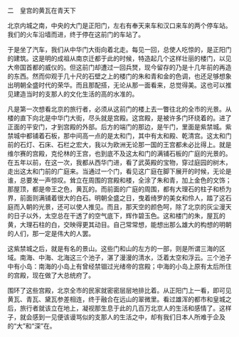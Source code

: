二　皇宫的黄瓦在青天下

  

北京内城之南，中央的大门是正阳门，左右有奉天来车和汉口来车的两个停车站。我们的火车沿墙而进，终于停在这前门的车站了。

于是坐了汽车，我们从中华门大街向着北走。每见一回，总使人吃惊的，是正阳门的建筑。这是明的成祖从南京迁都于此的时候，特造起几个这样壮丽的楼门，以见大帝国首都的威仪的。但这前门却遭过一回兵燹，现今留存的乃是十几年前的再造的东西。然而仰观于几十尺的石壁之上的楼门的朱和青和金的色调，也还足够想象出明朝全盛时代的荣华。而且那配搭，无论从那一面看来，总觉得美。这也可以推见建造当时的支那人的文化生活的高的水准的。

凡是第一次想看北京的旅行者，必须从这前门的楼上去一瞥往北的全市的光景。从楼的直下向北是中华门大街，尽头就是宫殿。这宫殿，是被许多门环绕着的。进了正面的平安门，才到宫殿的外部。后方的端门的那边，是午门，里面是紫禁城。紫禁城中都铺着石板，那中间高一点的是太和门，其中有太和殿、乾清宫。这太和门前的石灯、石床、石栏之宏大，我以为欧洲无论那一国的王宫都未必比得上。就是维尔赛的宫殿，克伦林的王宫，也到底不及这太和门的满铺石板的广庭的光景的。在五年以前，在这一次，我都从西华门进，看了武英殿的宝物，穿过庭园的树木，走出这太和门前的广庭来。当通过一个门，看见这广庭在脚下展开的时候，无论是谁，总要发一声惊叹。耸立在周围的宫殿和楼，全涂了朱和青，加上金色的文饰；那屋顶，都是帝王之色，黄瓦的。而前面的广庭的周围，都有大理石的柱子和桥为界，前面则满铺着很大的白石。明朝全盛之日，曳着绮罗的美女和伶人，踏了这石庭而入朝的光景，还可以使人推见。而且，那天空的颜色呵，除了北京的灰尘漫天的日子以外，太空总在干透了的空气底下，辉作碧玉色。这和楼门的朱，屋瓦的黄，大理石柱的白，交映得更其动目。自己常常想，能想出那么雄大的构想的明朝的人们，那一定是伟大的人罢。

这紫禁城之后，就是有名的景山。这些门和山的左方的一部，则是所谓三海的区域。南海、中海、北海这三个池子，湛了漫漫的清水，泛着太空和浮云。三个池子中有小岛：南海的小岛上有曾经禁锢过光绪帝的宫殿；中海的小岛上原有太后所住的宫殿，现在做了大总统府了。

围环了这些宫殿，北京全市的民家就密密层层地排比着。从正阳门上一看，即可见黄瓦、青瓦、黛瓦参差相连，终于融合在远山的翠微里。看过雄浑的都市和皇城之后，旅行者就该立在地上，凝视那生息于此的几百万北京人的生活和感情了。这样子，就会感到一见便该谩骂似的支那人的生活之中，却有我们日本人所难于企及的“大”和“深”在。